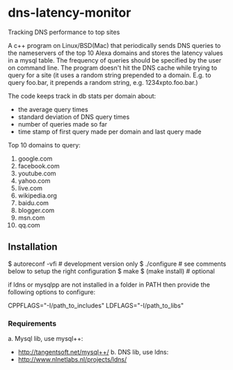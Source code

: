 # dns-latency-monitor
Tracking DNS performance to top sites

A c++ program on Linux/BSD(Mac) that periodically sends DNS queries to the nameservers of the top 10 Alexa domains and stores the latency values in a mysql table. The frequency of queries should be specified by the user on command line. The program  doesn't hit the DNS cache while trying to query for a site (it uses a random string prepended to a domain. E.g. to query foo.bar, it prepends a random string, e.g. 1234xpto.foo.bar.)

The code keeps track in db stats per domain about:
* the average query times
* standard deviation of DNS query times
* number of queries made so far
* time stamp of first query made per domain and last query made

Top 10 domains to query: 
1. google.com
2. facebook.com
3. youtube.com
4. yahoo.com
5. live.com
6. wikipedia.org
7. baidu.com
8. blogger.com
9. msn.com
10. qq.com

    

    
## Installation


$ autoreconf -vfi   # development version only
$ ./configure       # see comments below to setup the right configuration
$ make
$ (make install)    # optional


if ldns or mysqlpp are not installed in a folder in PATH
then provide the following options to configure:

 CPPFLAGS="-I/path_to_includes"
 LDFLAGS="-I/path_to_libs"

### Requirements 
a. Mysql lib, use mysql++:
 * http://tangentsoft.net/mysql++/
b. DNS lib, use ldns:
 * http://www.nlnetlabs.nl/projects/ldns/



